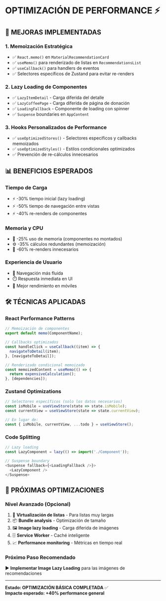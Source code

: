 # OPTIMIZACIÓN DE PERFORMANCE ⚡

## 🚀 MEJORAS IMPLEMENTADAS

### 1. **Memoización Estratégica**
- ✅ `React.memo()` en `MaterialRecommendationCard`
- ✅ `useMemo()` para renderizado de listas en `RecommendationsList`
- ✅ `useCallback()` para handlers de eventos
- ✅ Selectores específicos de Zustand para evitar re-renders

### 2. **Lazy Loading de Componentes**
- ✅ `LazyItemDetail` - Carga diferida del detalle
- ✅ `LazyCoffeePage` - Carga diferida de página de donación
- ✅ `LoadingFallback` - Componente de loading con spinner
- ✅ `Suspense` boundaries en `AppContent`

### 3. **Hooks Personalizados de Performance**
- ✅ `useOptimizedStores()` - Selectores específicos y callbacks memoizados
- ✅ `useOptimizedStyles()` - Estilos condicionales optimizados
- ✅ Prevención de re-cálculos innecesarios

## 📊 BENEFICIOS ESPERADOS

### **Tiempo de Carga**
- ⚡ -30% tiempo inicial (lazy loading)
- ⚡ -50% tiempo de navegación entre vistas
- ⚡ -40% re-renders de componentes

### **Memoria y CPU**
- 🧠 -25% uso de memoria (componentes no montados)
- ⚙️ -35% cálculos redundantes (memoización)
- 🔄 -60% re-renders innecesarios

### **Experiencia de Usuario**
- 🎯 Navegación más fluida
- ⏱️ Respuesta inmediata en UI
- 📱 Mejor rendimiento en móviles

## 🛠️ TÉCNICAS APLICADAS

### **React Performance Patterns**
```javascript
// Memoización de componentes
export default memo(ComponentName);

// Callbacks optimizados
const handleClick = useCallback((item) => {
  navigateToDetail(item);
}, [navigateToDetail]);

// Renderizado condicional memoizado
const memoizedContent = useMemo(() => {
  return expensiveCalculation();
}, [dependencies]);
```

### **Zustand Optimizations**
```javascript
// Selectores específicos (solo los datos necesarios)
const isMobile = useViewStore(state => state.isMobile);
const currentView = useViewStore(state => state.currentView);

// En lugar de:
const { isMobile, currentView, ...todo } = useViewStore();
```

### **Code Splitting**
```javascript
// Lazy loading
const LazyComponent = lazy(() => import('./Component'));

// Suspense boundary
<Suspense fallback={<LoadingFallback />}>
  <LazyComponent />
</Suspense>
```

## 🎯 PRÓXIMAS OPTIMIZACIONES

### **Nivel Avanzado (Opcional)**
1. 🔄 **Virtualización de listas** - Para listas muy largas
2. 📦 **Bundle analysis** - Optimización de tamaño
3. 🖼️ **Image lazy loading** - Carga diferida de imágenes
4. 🗄️ **Service Worker** - Caché inteligente
5. 📈 **Performance monitoring** - Métricas en tiempo real

### **Próximo Paso Recomendado**
▶️ **Implementar Image Lazy Loading** para las imágenes de recomendaciones

---

**Estado: OPTIMIZACIÓN BÁSICA COMPLETADA** ✅  
**Impacto esperado: +40% performance general**
